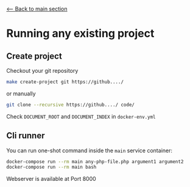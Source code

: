 [<-- Back to main section](../README.md)

# Running any existing project

## Create project

Checkout your git repository

```bash
make create-project git https://github..../
```

or manually
```bash
git clone --recursive https://github..../ code/
```

Check `DOCUMENT_ROOT` and `DOCUMENT_INDEX` in `docker-env.yml`

## Cli runner

You can run one-shot command inside the `main` service container:

```bash
docker-compose run --rm main any-php-file.php argument1 argument2
docker-compose run --rm main bash
```

Webserver is available at Port 8000

